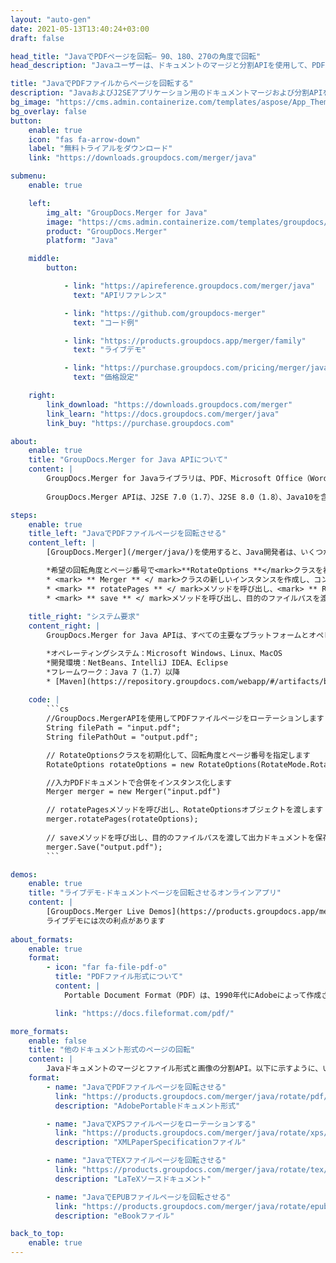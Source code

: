 ```yaml
---
layout: "auto-gen"
date: 2021-05-13T13:40:24+03:00
draft: false

head_title: "JavaでPDFページを回転– 90、180、270の角度で回転"
head_description: "Javaユーザーは、ドキュメントのマージと分割APIを使用して、PDFファイルの特定のドキュメントページまたはすべてのドキュメントページを90、180、270の回転角度で回転します。"

title: "JavaでPDFファイルからページを回転する"
description: "JavaおよびJ2SEアプリケーション用のドキュメントマージおよび分割APIを使用して、PDFファイルの選択的またはすべてのドキュメントページを90、180、または270の回転角度に回転します."
bg_image: "https://cms.admin.containerize.com/templates/aspose/App_Themes/V3/images/bg/header1.png"
bg_overlay: false
button:
    enable: true
    icon: "fas fa-arrow-down"
    label: "無料トライアルをダウンロード"
    link: "https://downloads.groupdocs.com/merger/java"

submenu:
    enable: true

    left:
        img_alt: "GroupDocs.Merger for Java"
        image: "https://cms.admin.containerize.com/templates/groupdocs/images/product-logos/90x90-noborder/groupdocs-merger-java.png"
        product: "GroupDocs.Merger"
        platform: "Java"

    middle:
        button:

            - link: "https://apireference.groupdocs.com/merger/java"
              text: "APIリファレンス"

            - link: "https://github.com/groupdocs-merger"
              text: "コード例"

            - link: "https://products.groupdocs.app/merger/family"
              text: "ライブデモ"

            - link: "https://purchase.groupdocs.com/pricing/merger/java"
              text: "価格設定"

    right:
        link_download: "https://downloads.groupdocs.com/merger"
        link_learn: "https://docs.groupdocs.com/merger/java"
        link_buy: "https://purchase.groupdocs.com"

about:
    enable: true
    title: "GroupDocs.Merger for Java APIについて"
    content: |
        GroupDocs.Merger for Javaライブラリは、PDF、Microsoft Office（Word、Excel、PowerPoint、OneNote）、OpenDocument、HTML、画像など、.NETアプリケーション内のさまざまなドキュメント形式を安全にマージおよび分割するためのシンプルなソリューションを提供します。コードを数行追加するだけで、移動、削除、回転、スワップ、抽出、ドキュメント内のページの向きの変更など、いくつかのドキュメント操作を実行できます。ドキュメントマージAPIは、ドキュメントページを画像としてプレビューして、ページのドキュメント構造、フォーマット、コンテンツを分析することもサポートしています。
        
        GroupDocs.Merger APIは、J2SE 7.0（1.7）、J2SE 8.0（1.8）、Java10を含むすべての主要なオペレーティングシステムとJavaバージョンで十分にサポートされています。

steps:
    enable: true
    title_left: "JavaでPDFファイルページを回転させる"
    content_left: |
        [GroupDocs.Merger](/merger/java/)を使用すると、Java開発者は、いくつかの簡単な手順を実行することで、PDFファイル内の特定またはすべてのページを90、180、または270回転角で簡単に回転できます。

        *希望の回転角度とページ番号で<mark>**RotateOptions **</mark>クラスを初期化します。
        * <mark> ** Merger ** </ mark>クラスの新しいインスタンスを作成し、コンストラクターパラメーターとしてソースドキュメントパスを渡します。
        * <mark> ** rotatePages ** </ mark>メソッドを呼び出し、<mark> ** RotateOptions **</mark>オブジェクトを渡します。
        * <mark> ** save ** </ mark>メソッドを呼び出し、目的のファイルパスを渡して、結果のドキュメントを保存します。
        
    title_right: "システム要求"
    content_right: |
        GroupDocs.Merger for Java APIは、すべての主要なプラットフォームとオペレーティングシステムでサポートされています。以下のコードを実行する前に、システムに次の前提条件がインストールされていることを確認してください。

        *オペレーティングシステム：Microsoft Windows、Linux、MacOS
        *開発環境：NetBeans、IntelliJ IDEA、Eclipse
        *フレームワーク：Java 7（1.7）以降
        * [Maven](https://repository.groupdocs.com/webapp/#/artifacts/browse/tree/General/repo/com/groupdocs/groupdocs-merger)から最新バージョンのGroupDocs.MergerforJavaをダウンロードします。
        
    code: |
        ```cs
        //GroupDocs.MergerAPIを使用してPDFファイルページをローテーションします
        String filePath = "input.pdf";
        String filePathOut = "output.pdf";

        // RotateOptionsクラスを初期化して、回転角度とページ番号を指定します
        RotateOptions rotateOptions = new RotateOptions(RotateMode.Rotate180, new int[] { 2, 3 });

        //入力PDFドキュメントで合併をインスタンス化します
        Merger merger = new Merger("input.pdf")

        // rotatePagesメソッドを呼び出し、RotateOptionsオブジェクトを渡します
        merger.rotatePages(rotateOptions);
            
        // saveメソッドを呼び出し、目的のファイルパスを渡して出力ドキュメントを保存します
        merger.Save("output.pdf");
        ```

demos:
    enable: true
    title: "ライブデモ-ドキュメントページを回転させるオンラインアプリ"
    content: |
        [GroupDocs.Merger Live Demos](https://products.groupdocs.app/merger/pdf)Webサイトにアクセスして、PDFファイル内のページを今すぐローテーションしてください。  
        ライブデモには次の利点があります
        
about_formats:
    enable: true
    format:
        - icon: "far fa-file-pdf-o"
          title: "PDFファイル形式について"
          content: |
            Portable Document Format（PDF）は、1990年代にAdobeによって作成されたドキュメントの一種です。このファイル形式の目的は、アプリケーションソフトウェア、ハードウェア、およびオペレーティングシステムに依存しない形式で、ドキュメントやその他の参照資料を表現するための標準を導入することでした。 PDFファイル形式には、テキスト、画像、ハイパーリンク、フォームフィールド、リッチメディア、デジタル署名、添付ファイル、メタデータ、地理空間機能、ソースドキュメントの一部として使用できる3Dオブジェクトなどの情報を含めることができます。ほとんどの場合、新しいPDFを最初から作成するのではなく、既存のドキュメントをPDFに変換します。しかし、それはPDFファイルを作成または操作するためのソフトウェアがないという意味ではありません。

          link: "https://docs.fileformat.com/pdf/"

more_formats:
    enable: false
    title: "他のドキュメント形式のページの回転"
    content: |
        Javaドキュメントのマージとファイル形式と画像の分割API。以下に示すように、いくつかの一般的なファイル形式のページをローテーションします。
    format: 
        - name: "JavaでPDFファイルページを回転させる"
          link: "https://products.groupdocs.com/merger/java/rotate/pdf/"
          description: "AdobePortableドキュメント形式"

        - name: "JavaでXPSファイルページをローテーションする"
          link: "https://products.groupdocs.com/merger/java/rotate/xps/"
          description: "XMLPaperSpecificationファイル"

        - name: "JavaでTEXファイルページを回転させる"
          link: "https://products.groupdocs.com/merger/java/rotate/tex/"
          description: "LaTeXソースドキュメント"

        - name: "JavaでEPUBファイルページを回転させる"
          link: "https://products.groupdocs.com/merger/java/rotate/epub/"
          description: "eBookファイル"          

back_to_top:
    enable: true
---
```

